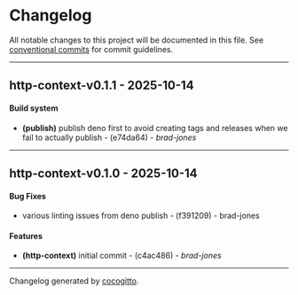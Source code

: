 # Changelog
All notable changes to this project will be documented in this file. See [conventional commits](https://www.conventionalcommits.org/) for commit guidelines.

- - -
## http-context-v0.1.1 - 2025-10-14
#### Build system
- **(publish)** publish deno first to avoid creating tags and releases when we fail to actually publish - (e74da64) - *brad-jones*

- - -

## http-context-v0.1.0 - 2025-10-14
#### Bug Fixes
- various linting issues from deno publish - (f391209) - brad-jones
#### Features
- **(http-context)** initial commit - (c4ac486) - *brad-jones*

- - -

Changelog generated by [cocogitto](https://github.com/cocogitto/cocogitto).